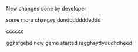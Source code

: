 New changes done by developer

some more changes dondddddddeddd


cccccc

gghsfgehd
new game started
ragghsydyuudhdheed
